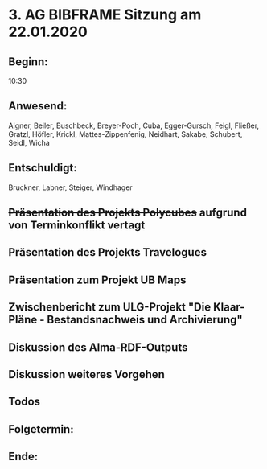 # 3. AG BIBFRAME Sitzung am 22.01.2020

## Beginn: 

10:30

## Anwesend:

Aigner, Beiler, Buschbeck, Breyer-Poch, Cuba, Egger-Gursch, Feigl, Fließer, Gratzl, Höfler, Krickl, Mattes-Zippenfenig, Neidhart, Sakabe, Schubert, Seidl, Wicha

## Entschuldigt:

Bruckner, Labner, Steiger, Windhager

## ~~Präsentation des Projekts Polycubes~~ aufgrund von Terminkonflikt vertagt

## Präsentation des Projekts Travelogues

## Präsentation zum Projekt UB Maps

## Zwischenbericht zum ULG-Projekt "Die Klaar-Pläne - Bestandsnachweis und Archivierung"

## Diskussion des Alma-RDF-Outputs

## Diskussion weiteres Vorgehen

## Todos

## Folgetermin: 

## Ende: 
